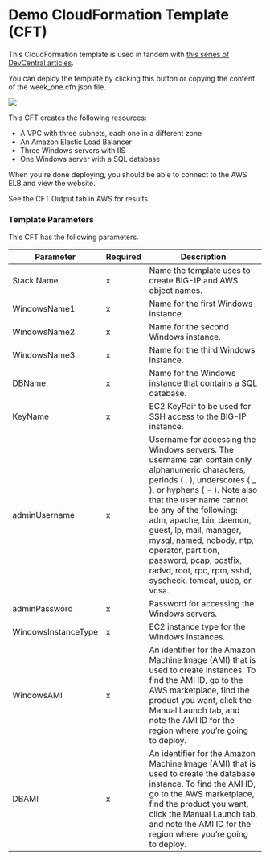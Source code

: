 # Demo CloudFormation Template (CFT)
This CloudFormation template is used in tandem with <a href=https://devcentral.f5.com/articles/moving-your-app-to-the-cloud-for-fun-and-profit-26763>this series of DevCentral articles</a>.

You can deploy the template by clicking this button or copying the content of the week_one.cfn.json file.

<a href="https://console.aws.amazon.com/cloudformation/home?region=us-east-1#/stacks/new?templateURL=https://s3.us-east-2.amazonaws.com/f5-cloud-month/week_one.cfn.json">
    <img src="https://s3.amazonaws.com/cloudformation-examples/cloudformation-launch-stack.png"/>
</a>

This CFT creates the following resources:
<ul>
<li>A VPC with three subnets, each one in a different zone</li>
<li>An Amazon Elastic Load Balancer</li>
<li>Three Windows servers with IIS</li>
<li>One Windows server with a SQL database</li>
</ul>


When you're done deploying, you should be able to connect to the AWS ELB and view the website. 

See the CFT Output tab in AWS for results.

### Template Parameters ###
This CFT has the following parameters.  

| Parameter | Required | Description |
| --- | --- | --- |
| Stack Name | x | Name the template uses to create BIG-IP and AWS object names. |
| WindowsName1 | x | Name for the first Windows instance. |
| WindowsName2 | x | Name for the second Windows instance. |
| WindowsName3 | x | Name for the third Windows instance. |
| DBName | x | Name for the Windows instance that contains a SQL database. |
| KeyName | x | EC2 KeyPair to be used for SSH access to the BIG-IP instance. |
| adminUsername | x | Username for accessing the Windows servers. The username can contain only alphanumeric characters, periods ( . ), underscores ( _ ), or hyphens ( - ). Note also that the user name cannot be any of the following: adm, apache, bin, daemon, guest, lp, mail, manager, mysql, named, nobody, ntp, operator, partition, password, pcap, postfix, radvd, root, rpc, rpm, sshd, syscheck, tomcat, uucp, or vcsa. |
| adminPassword | x | Password for accessing the Windows servers. |
| WindowsInstanceType | x | EC2 instance type for the Windows instances. |
| WindowsAMI | x | An identifier for the Amazon Machine Image (AMI) that is used to create instances. To find the AMI ID, go to the AWS marketplace, find the product you want, click the Manual Launch tab, and note the AMI ID for the region where you’re going to deploy. |
| DBAMI | x | An identifier for the Amazon Machine Image (AMI) that is used to create the database instance. To find the AMI ID, go to the AWS marketplace, find the product you want, click the Manual Launch tab, and note the AMI ID for the region where you’re going to deploy. |
<br>
